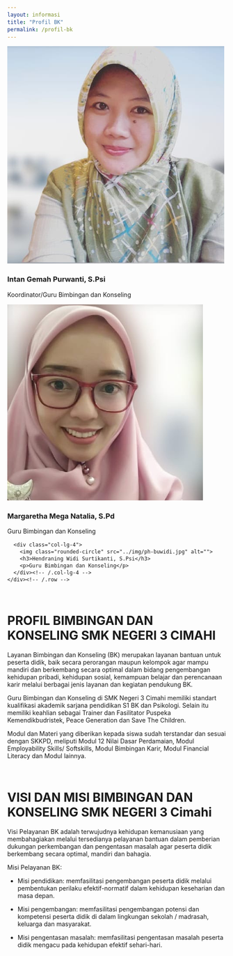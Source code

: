 ```yaml
---
layout: informasi
title: "Profil BK"
permalink: /profil-bk
---
```

<div class="container profile">
    <!-- Three columns of text below the carousel -->
    <div class="row">
      <div class="col-lg-4">
        <img class="rounded-circle" src="../img/ph-buintan.jpg" alt="">
        <h3>Intan Gemah Purwanti, S.Psi</h3>
        <p>Koordinator/Guru Bimbingan dan Konseling</p>
      </div><!-- /.col-lg-4 -->
      <div class="col-lg-4">
        <img class="rounded-circle" src="../img/ph-bumega.jpg" alt="">
        <h3>Margaretha Mega Natalia, S.Pd</h3>
        <p>Guru Bimbingan dan Konseling</p>
      </div><!-- /.col-lg-4 -->
      
      <div class="col-lg-4">
        <img class="rounded-circle" src="../img/ph-buwidi.jpg" alt="">
        <h3>Hendraning Widi Surtikanti, S.Psi</h3>
        <p>Guru Bimbingan dan Konseling</p>
      </div><!-- /.col-lg-4 -->
    </div><!-- /.row -->

  </div>
  
  <br>
  
# PROFIL BIMBINGAN DAN KONSELING SMK NEGERI 3 CIMAHI


Layanan Bimbingan dan Konseling (BK) merupakan layanan bantuan untuk peserta didik, baik secara perorangan maupun kelompok agar mampu mandiri dan berkembang secara optimal dalam bidang pengembangan kehidupan pribadi, kehidupan sosial, kemampuan belajar dan perencanaan karir melalui berbagai jenis layanan dan kegiatan pendukung BK.


Guru Bimbingan dan Konseling di SMK Negeri 3 Cimahi memiliki standart kualifikasi akademik sarjana pendidikan S1 BK dan Psikologi. Selain itu memiliki keahlian sebagai Trainer dan Fasilitator Puspeka Kemendikbudristek, Peace Generation dan Save The Children.


Modul dan Materi yang diberikan kepada siswa sudah terstandar dan sesuai dengan SKKPD, meliputi Modul 12 Nilai Dasar Perdamaian, Modul Employability Skills/ Softskills, Modul Bimbingan Karir, Modul Financial Literacy dan Modul lainnya.

<br>

# VISI DAN MISI BIMBINGAN DAN KONSELING SMK NEGERI 3 Cimahi


Visi Pelayanan BK adalah terwujudnya kehidupan kemanusiaan yang membahagiakan melalui tersedianya pelayanan bantuan dalam pemberian dukungan perkembangan dan pengentasan masalah agar peserta didik berkembang secara optimal, mandiri dan bahagia.


Misi Pelayanan BK:

- Misi pendidikan: memfasilitasi pengembangan peserta didik melalui pembentukan perilaku efektif-normatif dalam kehidupan keseharian dan masa depan.

- Misi pengembangan: memfasilitasi pengembangan potensi dan kompetensi peserta didik di dalam lingkungan sekolah / madrasah, keluarga dan masyarakat.

- Misi pengentasan masalah: memfasilitasi pengentasan masalah peserta didik mengacu pada kehidupan efektif sehari-hari.



